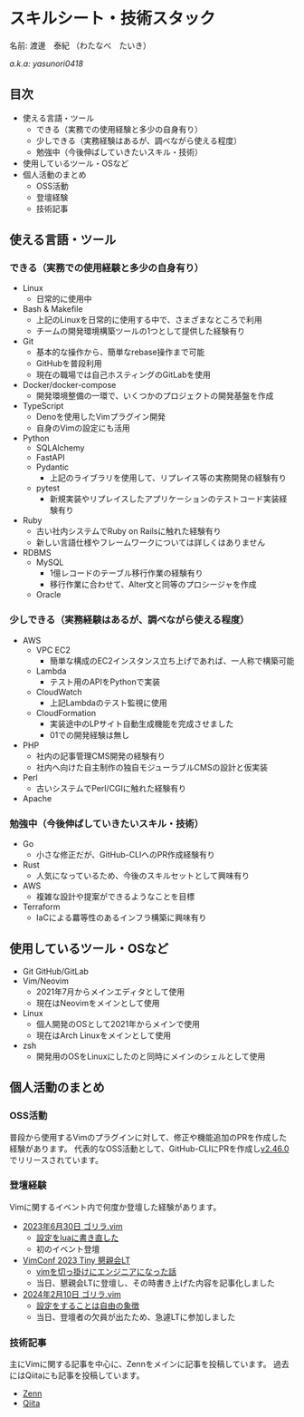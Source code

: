 # スキルシート・技術スタック

<!-- textlint-disable -->
名前: 渡邊　泰紀 （わたなべ　たいき）

*a.k.a: yasunori0418*
<!-- textlint-enable -->

## 目次

- 使える言語・ツール
  - できる（実務での使用経験と多少の自身有り）
  - 少しできる（実務経験はあるが、調べながら使える程度）
  - 勉強中（今後伸ばしていきたいスキル・技術）
- 使用しているツール・OSなど
- 個人活動のまとめ
  - OSS活動
  - 登壇経験
  - 技術記事

## 使える言語・ツール

### できる（実務での使用経験と多少の自身有り）

- Linux
  - 日常的に使用中
- Bash & Makefile
  - 上記のLinuxを日常的に使用する中で、さまざまなところで利用
  - チームの開発環境構築ツールの1つとして提供した経験有り
- Git
  - 基本的な操作から、簡単なrebase操作まで可能
  - GitHubを普段利用
  - 現在の職場では自己ホスティングのGitLabを使用
- Docker/docker-compose
  - 開発環境整備の一環で、いくつかのプロジェクトの開発基盤を作成
- TypeScript
  - Denoを使用したVimプラグイン開発
  - 自身のVimの設定にも活用
- Python
  - SQLAlchemy
  - FastAPI
  - Pydantic
    - 上記のライブラリを使用して、リプレイス等の実務開発の経験有り
  - pytest
    - 新規実装やリプレイスしたアプリケーションのテストコード実装経験有り
- Ruby
  - 古い社内システムでRuby on Railsに触れた経験有り
  - 新しい言語仕様やフレームワークについては詳しくはありません
- RDBMS
  - MySQL
    - 1億レコードのテーブル移行作業の経験有り
    - 移行作業に合わせて、Alter文と同等のプロシージャを作成
  - Oracle

### 少しできる（実務経験はあるが、調べながら使える程度）

- AWS
  - VPC EC2
    - 簡単な構成のEC2インスタンス立ち上げであれば、一人称で構築可能
  - Lambda
    - テスト用のAPIをPythonで実装
  - CloudWatch
    - 上記Lambdaのテスト監視に使用
  - CloudFormation
    - 実装途中のLPサイト自動生成機能を完成させました
    - 01での開発経験は無し
- PHP
  - 社内の記事管理CMS開発の経験有り
  - 社内へ向けた自主制作の独自モジューラブルCMSの設計と仮実装
- Perl
  - 古いシステムでPerl/CGIに触れた経験有り
- Apache

### 勉強中（今後伸ばしていきたいスキル・技術）

- Go
  - 小さな修正だが、GitHub-CLIへのPR作成経験有り
- Rust
  - 人気になっているため、今後のスキルセットとして興味有り
- AWS
  - 複雑な設計や提案ができるようなことを目標
- Terraform
  - IaCによる羃等性のあるインフラ構築に興味有り

## 使用しているツール・OSなど

- Git GitHub/GitLab
- Vim/Neovim
  - 2021年7月からメインエディタとして使用
  - 現在はNeovimをメインとして使用
- Linux
  - 個人開発のOSとして2021年からメインで使用
  - 現在はArch Linuxをメインとして使用
- zsh
  - 開発用のOSをLinuxにしたのと同時にメインのシェルとして使用

## 個人活動のまとめ

### OSS活動

普段から使用するVimのプラグインに対して、修正や機能追加のPRを作成した経験があります。
代表的なOSS活動として、GitHub-CLIにPRを作成し[v2.46.0](https://github.com/cli/cli/releases/tag/v2.46.0)でリリースされています。

### 登壇経験

Vimに関するイベント内で何度か登壇した経験があります。

<!-- textlint-disable -->
- [2023年6月30日 ゴリラ.vim](https://gorillavim.connpass.com/event/283937/)
  - [設定をluaに書き直した](https://docs.google.com/presentation/d/1tOa4l5L2hHAYC7tXq0Y9DWvDmvQ9fLxKBPHr5XyBcAI/edit?usp=sharing)
  - 初のイベント登壇
- [VimConf 2023 Tiny 懇親会LT](https://vimconf.org/2023/)
  - [vimを切っ掛けにエンジニアになった話](https://zenn.dev/vim_jp/articles/0002-engineer_with_vim)
  - 当日、懇親会LTに登壇し、その時書き上げた内容を記事化しました
- [2024年2月10日 ゴリラ.vim](https://gorillavim.connpass.com/event/307622/)
  - [設定をすることは自由の象徴](https://docs.google.com/presentation/d/1XHrsRwUkwbXf4nFyhjVxoOEKMuhvmQRBqOoEH3vfgZs/edit?usp=sharing)
  - 当日、登壇者の欠員が出たため、急遽LTに参加しました
<!-- textlint-enable -->

### 技術記事

主にVimに関する記事を中心に、Zennをメインに記事を投稿しています。
過去にはQiitaにも記事を投稿しています。

- [Zenn](https://zenn.dev/yasunori_kirin)
- [Qiita](https://qiita.com/yasunori-kirin0418)
